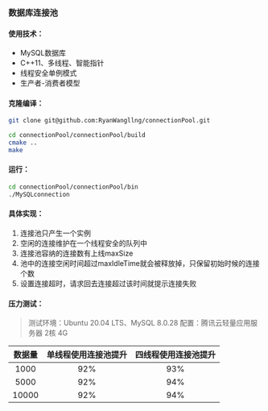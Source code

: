 ### 数据库连接池
#### 使用技术：
- MySQL数据库
- C++11、多线程、智能指针
- 线程安全单例模式
- 生产者-消费者模型
#### 克隆编译：
```Bash
git clone git@github.com:RyanWangllng/connectionPool.git

cd connectionPool/connectionPool/build
cmake ..
make
```
#### 运行：
```Bash
cd connectionPool/connectionPool/bin
./MySQLconnection
```
#### 具体实现：
1. 连接池只产生一个实例
2. 空闲的连接维护在一个线程安全的队列中
3. 连接池容纳的连接数有上线maxSize
4. 池中的连接空闲时间超过maxIdleTime就会被释放掉，只保留初始时候的连接个数
5. 设置连接超时，请求回去连接超过该时间就提示连接失败
#### 压力测试：
> 测试环境：Ubuntu 20.04 LTS、MySQL 8.0.28
配置：腾讯云轻量应用服务器 2核 4G

|数据量|单线程使用连接池提升|四线程使用连接池提升|
|:-:|:-:|:-:|  
|1000 |92% |93%|
|5000|92%|94%|
|10000|92%|94%|